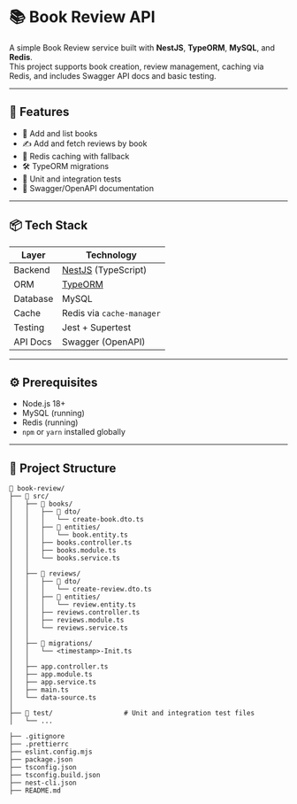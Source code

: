 # 📚 Book Review API

A simple Book Review service built with **NestJS**, **TypeORM**, **MySQL**, and **Redis**.  
This project supports book creation, review management, caching via Redis, and includes Swagger API docs and basic testing.

---

## 🚀 Features

- 📘 Add and list books
- ✍️ Add and fetch reviews by book
- 🧠 Redis caching with fallback
- 🛠 TypeORM migrations
- 🧪 Unit and integration tests
- 📜 Swagger/OpenAPI documentation

---

## 📦 Tech Stack

| Layer           | Technology                |
|----------------|----------------------------|
| Backend         | [NestJS](https://nestjs.com) (TypeScript) |
| ORM             | [TypeORM](https://typeorm.io) |
| Database        | MySQL                     |
| Cache           | Redis via `cache-manager` |
| Testing         | Jest + Supertest          |
| API Docs        | Swagger (OpenAPI)         |

---

## ⚙️ Prerequisites

- Node.js 18+
- MySQL (running)
- Redis (running)
- `npm` or `yarn` installed globally

---

## 📁 Project Structure

```
📁 book-review/
├── 📂 src/
│   ├── 📂 books/
│   │   ├── 📂 dto/
│   │   │   └── create-book.dto.ts
│   │   ├── 📂 entities/
│   │   │   └── book.entity.ts
│   │   ├── books.controller.ts
│   │   ├── books.module.ts
│   │   └── books.service.ts
│   │
│   ├── 📂 reviews/
│   │   ├── 📂 dto/
│   │   │   └── create-review.dto.ts
│   │   ├── 📂 entities/
│   │   │   └── review.entity.ts
│   │   ├── reviews.controller.ts
│   │   ├── reviews.module.ts
│   │   └── reviews.service.ts
│   │
│   ├── 📂 migrations/
│   │   └── <timestamp>-Init.ts
│   │
│   ├── app.controller.ts
│   ├── app.module.ts
│   ├── app.service.ts
│   ├── main.ts
│   └── data-source.ts
│
├── 📂 test/                  # Unit and integration test files
│   └── ...

├── .gitignore
├── .prettierrc
├── eslint.config.mjs
├── package.json
├── tsconfig.json
├── tsconfig.build.json
├── nest-cli.json
├── README.md
```
